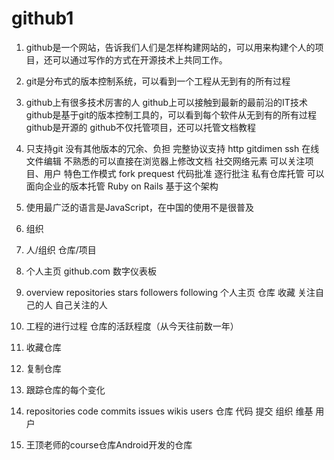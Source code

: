 # github1
1. github是一个网站，告诉我们人们是怎样构建网站的，可以用来构建个人的项目，还可以通过写作的方式在开源技术上共同工作。  

  2. git是分布式的版本控制系统，可以看到一个工程从无到有的所有过程
  
  3. github上有很多技术厉害的人
github上可以接触到最新的最前沿的IT技术
github是基于git的版本控制工具的，可以看到每个软件从无到有的所有过程
github是开源的
github不仅托管项目，还可以托管文档教程

  4. 只支持git  没有其他版本的冗余、负担
 完整协议支持 http gitdimen ssh
 在线文件编辑 不熟悉的可以直接在浏览器上修改文档
 社交网络元素 可以关注项目、用户
 特色工作模式 fork prequest 代码批准 逐行批注
 私有仓库托管 可以面向企业的版本托管
 Ruby on Rails 基于这个架构
 
  5. 使用最广泛的语言是JavaScript，在中国的使用不是很普及
  
  6. 组织
  
  7. 人/组织 仓库/项目
  
  8. 个人主页 github.com 数字仪表板
  
  9. overview repositories stars followers     following
   个人主页 仓库         收藏  关注自己的人  自己关注的人
   
  10. 工程的进行过程  仓库的活跃程度（从今天往前数一年）
  
  11. 收藏仓库
  
  12. 复制仓库
  
  13. 跟踪仓库的每个变化
  
  14. repositories code commits issues wikis users
    仓库         代码 提交    组织   维基  用户
    
  15. 王顶老师的course仓库Android开发的仓库
